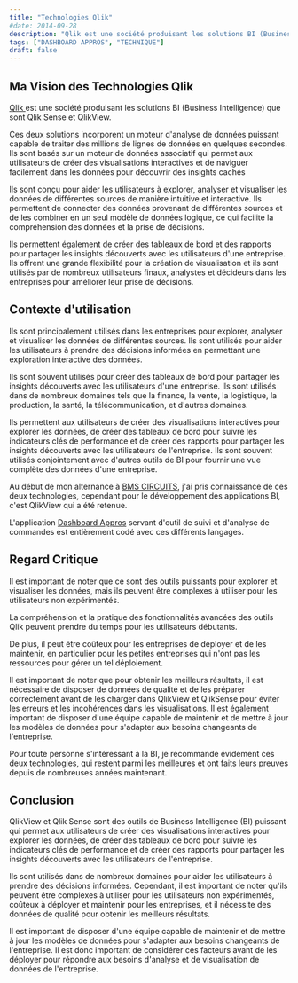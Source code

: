 ```yaml
---
title: "Technologies Qlik"
#date: 2014-09-28
description: "Qlik est une société produisant les solutions BI (Business Intelligence) que sont Qlik Sense et QlikView." 
tags: ["DASHBOARD APPROS", "TECHNIQUE"]
draft: false
---
```


## Ma Vision des Technologies Qlik

<a href="https://www.qlik.com/fr-fr/" target="_blank"> Qlik </a> est une société produisant les solutions BI (Business Intelligence) que sont Qlik Sense et QlikView.

Ces deux solutions incorporent un moteur d'analyse de données puissant capable de traiter des millions de lignes de données en quelques secondes. Ils sont basés sur un moteur de données associatif qui permet aux utilisateurs de créer des visualisations interactives et de naviguer facilement dans les données pour découvrir des insights cachés

Ils sont conçu pour aider les utilisateurs à explorer, analyser et visualiser les données de différentes sources de manière intuitive et interactive. Ils permettent de connecter des données provenant de différentes sources et de les combiner en un seul modèle de données logique, ce qui facilite la compréhension des données et la prise de décisions. 

Ils permettent également de créer des tableaux de bord et des rapports pour partager les insights découverts avec les utilisateurs d'une entreprise. Ils offrent une grande flexibilité pour la création de visualisation et ils sont utilisés par de nombreux utilisateurs finaux, analystes et décideurs dans les entreprises pour améliorer leur prise de décisions.

## Contexte d'utilisation

Ils sont principalement utilisés dans les entreprises pour explorer, analyser et visualiser les données de différentes sources. Ils sont utilisés pour aider les utilisateurs à prendre des décisions informées en permettant une exploration interactive des données. 

Ils sont souvent utilisés pour créer des tableaux de bord pour partager les insights découverts avec les utilisateurs d'une entreprise. Ils sont utilisés dans de nombreux domaines tels que la finance, la vente, la logistique, la production, la santé, la télécommunication, et d'autres domaines. 

Ils permettent aux utilisateurs de créer des visualisations interactives pour explorer les données, de créer des tableaux de bord pour suivre les indicateurs clés de performance et de créer des rapports pour partager les insights découverts avec les utilisateurs de l'entreprise. Ils sont souvent utilisés conjointement avec d'autres outils de BI pour fournir une vue complète des données d'une entreprise.

Au début de mon alternance à <a href="" target="_blank">BMS CIRCUITS</a>, j'ai pris connaissance de ces deux technologies, cependant pour le développement des applications BI, c'est QlikView qui a été retenue.

L'application [Dashboard Appros](../../projets/dashboardappro)  servant d'outil de suivi et d'analyse de commandes est entièrement codé avec ces différents langages.

## Regard Critique
Il est important de noter que ce sont des outils puissants pour explorer et visualiser les données, mais ils peuvent être complexes à utiliser pour les utilisateurs non expérimentés. 

La compréhension et la pratique des fonctionnalités avancées des outils Qlik peuvent prendre du temps pour les utilisateurs débutants. 

De plus, il peut être coûteux pour les entreprises de déployer et de les maintenir, en particulier pour les petites entreprises qui n'ont pas les ressources pour gérer un tel déploiement. 

Il est important de noter que pour obtenir les meilleurs résultats, il est nécessaire de disposer de données de qualité et de les préparer correctement avant de les charger dans QlikView et QlikSense pour éviter les erreurs et les incohérences dans les visualisations. Il est également important de disposer d'une équipe capable de maintenir et de mettre à jour les modèles de données pour s'adapter aux besoins changeants de l'entreprise.


Pour toute personne s'intéressant à la BI, je recommande évidement ces deux technologies, qui restent parmi les meilleures et ont faits leurs preuves depuis de nombreuses années maintenant.

## Conclusion

QlikView et Qlik Sense sont des outils de Business Intelligence (BI) puissant qui permet aux utilisateurs de créer des visualisations interactives pour explorer les données, de créer des tableaux de bord pour suivre les indicateurs clés de performance et de créer des rapports pour partager les insights découverts avec les utilisateurs de l'entreprise. 

Ils sont utilisés dans de nombreux domaines pour aider les utilisateurs à prendre des décisions informées. Cependant, il est important de noter qu'ils peuvent être complexes à utiliser pour les utilisateurs non expérimentés, coûteux à déployer et maintenir pour les entreprises, et il nécessite des données de qualité pour obtenir les meilleurs résultats. 

Il est important de disposer d'une équipe capable de maintenir et de mettre à jour les modèles de données pour s'adapter aux besoins changeants de l'entreprise. Il est donc important de considérer ces facteurs avant de les déployer pour répondre aux besoins d'analyse et de visualisation de données de l'entreprise.